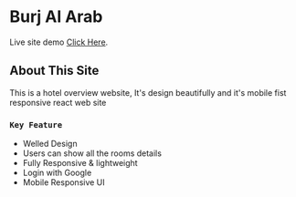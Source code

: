 # Burj Al Arab

Live site demo [Click Here](https://burj-al-arabia-4b4be.web.app).

## About This Site

This is a hotel overview website, It's design beautifully and it's mobile fist responsive react web site

### `Key Feature`

- Welled Design
- Users can show all the rooms details
- Fully Responsive & lightweight
- Login with Google
- Mobile Responsive UI

